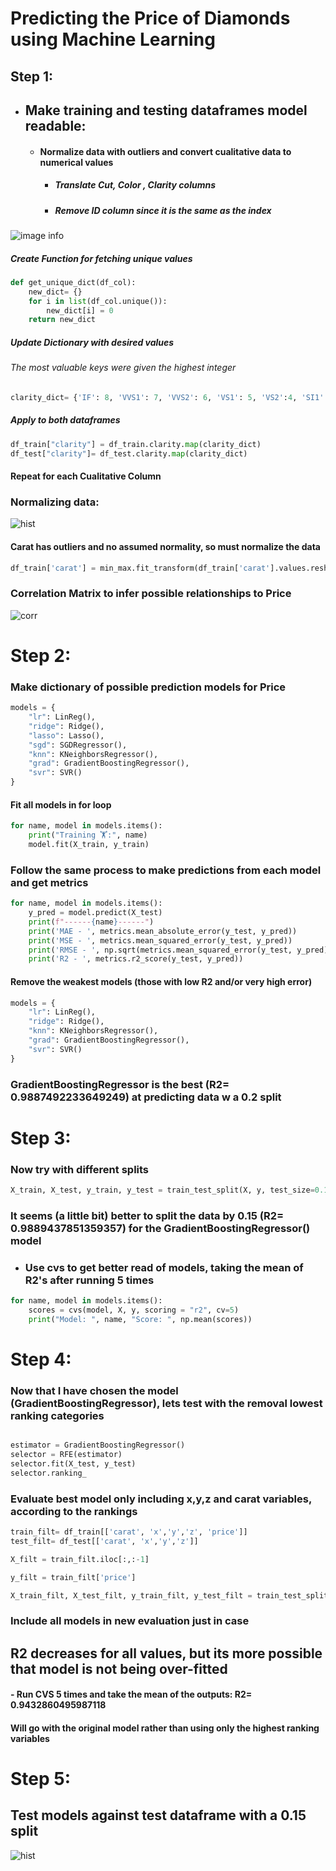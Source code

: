 # Predicting the Price of Diamonds using Machine Learning 
<div>

## Step 1: 
- ## Make training and testing dataframes model readable: 
  - #### Normalize data with outliers and convert cualitative data to numerical values
    - ##### Translate Cut, Color , Clarity columns
    - ##### Remove ID column since it is the same as the index


![image info](./kaggle_challenge/ogcsv.png)


##### Create Function for fetching unique values
``` python 
def get_unique_dict(df_col): 
    new_dict= {}
    for i in list(df_col.unique()):
        new_dict[i] = 0
    return new_dict
``` 

##### Update Dictionary with desired values 
###### The most valuable keys were given the highest integer 
``` python 
clarity_dict= {'IF': 8, 'VVS1': 7, 'VVS2': 6, 'VS1': 5, 'VS2':4, 'SI1':3, 'SI2':2, 'I1':1}
```

##### Apply to both dataframes 
``` python 
df_train["clarity"] = df_train.clarity.map(clarity_dict)
df_test["clarity"]= df_test.clarity.map(clarity_dict)
```

#### Repeat for each Cualitative Column 

### Normalizing data: 

![hist](./kaggle_challenge/hist.png) 

#### Carat has outliers and no assumed normality, so must normalize the data 

``` python 
df_train['carat'] = min_max.fit_transform(df_train['carat'].values.reshape(-1, 1))
``` 

### Correlation Matrix to infer possible relationships to Price
![corr](./kaggle_challenge/corr.png) 


# Step 2: 
### Make dictionary of possible prediction models for Price

``` python 
models = {
    "lr": LinReg(),
    "ridge": Ridge(),
    "lasso": Lasso(),
    "sgd": SGDRegressor(),
    "knn": KNeighborsRegressor(),
    "grad": GradientBoostingRegressor(),
    "svr": SVR()
}
```

#### Fit all models in for loop 
``` python 
for name, model in models.items():
    print("Training 🏋️‍:", name)
    model.fit(X_train, y_train)
``` 

### Follow the same process to make predictions from each model and get metrics

``` python 
for name, model in models.items():
    y_pred = model.predict(X_test)
    print(f"------{name}------")
    print('MAE - ', metrics.mean_absolute_error(y_test, y_pred))
    print('MSE - ', metrics.mean_squared_error(y_test, y_pred))
    print('RMSE - ', np.sqrt(metrics.mean_squared_error(y_test, y_pred)))
    print('R2 - ', metrics.r2_score(y_test, y_pred))
``` 
#### Remove the weakest models (those with low R2 and/or very high error)
``` python 
models = {
    "lr": LinReg(),
    "ridge": Ridge(),
    "knn": KNeighborsRegressor(),
    "grad": GradientBoostingRegressor(),
    "svr": SVR()
}
```
### GradientBoostingRegressor is the best (R2= 0.9887492233649249) at predicting data w a 0.2 split 

# Step 3: 
### Now try with different splits

``` python 
X_train, X_test, y_train, y_test = train_test_split(X, y, test_size=0.15)
``` 

### It seems (a little bit) better to split the data by 0.15 (R2= 0.9889437851359357) for the GradientBoostingRegressor() model 

- ### Use cvs to get better read of models, taking the mean of R2's after running 5 times

``` python 
for name, model in models.items():
    scores = cvs(model, X, y, scoring = "r2", cv=5)
    print("Model: ", name, "Score: ", np.mean(scores))
``` 

# Step 4: 
### Now that I have chosen the model (GradientBoostingRegressor), lets test with the removal lowest ranking categories 

``` python 

estimator = GradientBoostingRegressor()
selector = RFE(estimator)
selector.fit(X_test, y_test)
selector.ranking_
``` 

### Evaluate best model only including x,y,z and carat variables, according to the rankings

``` python 
train_filt= df_train[['carat', 'x','y','z', 'price']]
test_filt= df_test[['carat', 'x','y','z']]

X_filt = train_filt.iloc[:,:-1]

y_filt = train_filt['price']

X_train_filt, X_test_filt, y_train_filt, y_test_filt = train_test_split(X_filt, y_filt, test_size=0.15)

``` 
### Include all models in new evaluation just in case 

## R2 decreases for all values, but its more possible that model is not being over-fitted
#### - Run CVS 5 times and take the mean of the outputs: R2= 0.9432860495987118

#### Will go with the original model rather than using only the highest ranking variables 

# Step 5: 
## Test models against test dataframe with a 0.15 split

![hist](./kaggle_challenge/kag.png) 
